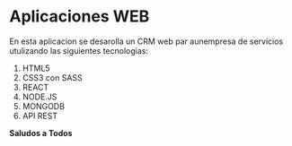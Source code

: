 #   Aplicaciones WEB

En esta aplicacion se desarolla un CRM web par aunempresa de servicios utulizando las siguientes tecnologias:

1. HTML5
1. CSS3 con SASS
1. REACT
1. NODE.JS
1. MONGODB
1. API REST

**Saludos a Todos**
